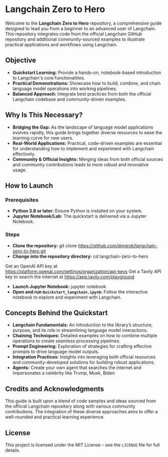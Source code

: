 # Langchain Zero to Hero

Welcome to the **Langchain Zero to Hero** repository, a comprehensive guide designed to lead you from a beginner to an advanced user of Langchain. This repository integrates code from the official Langchain GitHub repository and additional community-sourced examples to illustrate practical applications and workflows using Langchain.

## Objective

- **Quickstart Learning:** Provide a hands-on, notebook-based introduction to Langchain's core functionalities.
- **Practical Demonstrations:** Showcase how to build, combine, and chain language model operations into working pipelines.
- **Balanced Approach:** Integrate best practices from both the official Langchain codebase and community-driven examples.

## Why Is This Necessary?

- **Bridging the Gap:** As the landscape of language model applications evolves rapidly, this guide brings together diverse resources to ease the learning curve for new users.
- **Real-World Applications:** Practical, code-driven examples are essential for understanding how to implement and experiment with Langchain effectively.
- **Community & Official Insights:** Merging ideas from both official sources and community contributions leads to more robust and innovative usage.

## How to Launch

### Prerequisites

- **Python 3.8 or later:** Ensure Python is installed on your system.
- **Jupyter Notebook/Lab:** The quickstart is delivered via a Jupyter Notebook.

### Steps

- **Clone the repository:**
git clone https://github.com/dmgrok/langchain-zero-to-hero.git
- **Change into the repository directory:**
cd langchain-zero-to-hero

Get an OpenAI API key at https://platform.openai.com/settings/organization/api-keys
Get a Tavily API key to search the internet at https://app.tavily.com/playground

- **Launch Jupyter Notebook:**
jupyter notebook
- **Open and run `Quickstart_langchain.ipynb`:** Follow the interactive notebook to explore and experiment with Langchain.

## Concepts Behind the Quickstart

- **Langchain Fundamentals:** An introduction to the library’s structure, purpose, and its role in streamlining language model interactions.
- **Chaining Techniques:** Detailed examples on how to combine multiple operations to create seamless processing pipelines.
- **Prompt Engineering:** Exploration of strategies for crafting effective prompts to drive language model outputs.
- **Integration Practices:** Insights into leveraging both official resources and community-developed solutions for building robust applications.
- **Agents:** Create your own agent that searches the internet and impersonates a celebrity like Trump, Musk, Biden

## Credits and Acknowledgments

This guide is built upon a blend of code samples and ideas sourced from the official Langchain repository along with various community contributions. The integration of these diverse approaches aims to offer a well-rounded and practical learning experience.

## License

This project is licensed under the MIT License – see the `LICENSE` file for full details.
